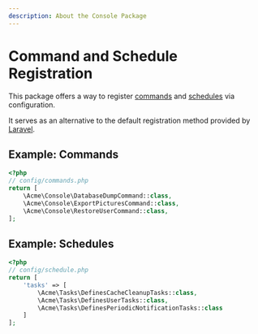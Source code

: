 ```yaml
---
description: About the Console Package
---
```

# Command and Schedule Registration

This package offers a way to register [commands](https://laravel.com/docs/11.x/artisan) and [schedules](https://laravel.com/docs/11.x/scheduling) via configuration.

It serves as an alternative to the default registration method provided by [Laravel](https://laravel.com).

## Example: Commands

```php
<?php
// config/commands.php
return [
    \Acme\Console\DatabaseDumpCommand::class,
    \Acme\Console\ExportPicturesCommand::class,
    \Acme\Console\RestoreUserCommand::class,
];
```

## Example: Schedules

```php
<?php
// config/schedule.php
return [
    'tasks' => [
        \Acme\Tasks\DefinesCacheCleanupTasks::class,
        \Acme\Tasks\DefinesUserTasks::class,
        \Acme\Tasks\DefinesPeriodicNotificationTasks::class
    ]
];
```

